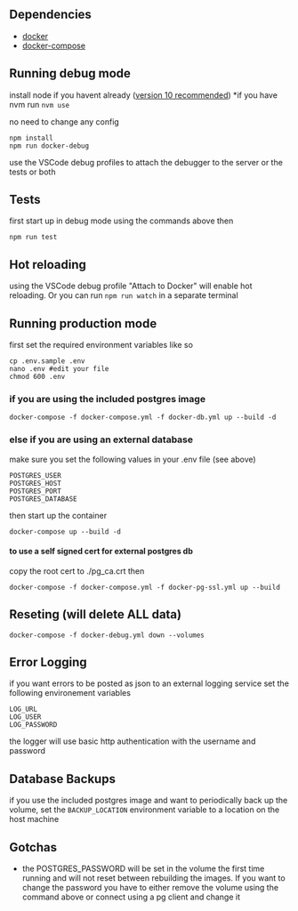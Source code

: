 ## Dependencies

- [docker](https://docs.docker.com/install/)
- [docker-compose](https://docs.docker.com/compose/install/)

## Running debug mode

install node if you havent already ([version 10 recommended](https://nodejs.org/dist/v10.15.1/)) \*if you have nvm run `nvm use`

no need to change any config

```
npm install
npm run docker-debug
```

use the VSCode debug profiles to attach the debugger to the server or the tests or both

## Tests

first start up in debug mode using the commands above then

`npm run test`

## Hot reloading

using the VSCode debug profile "Attach to Docker" will enable hot reloading. Or you can run `npm run watch` in a separate terminal

## Running production mode

first set the required environment variables like so

```
cp .env.sample .env
nano .env #edit your file
chmod 600 .env
```

### if you are using the included postgres image

```
docker-compose -f docker-compose.yml -f docker-db.yml up --build -d
```

### else if you are using an external database

make sure you set the following values in your .env file (see above)

```
POSTGRES_USER
POSTGRES_HOST
POSTGRES_PORT
POSTGRES_DATABASE
```

then start up the container

```
docker-compose up --build -d
```

#### to use a self signed cert for external postgres db

copy the root cert to ./pg_ca.crt then

```
docker-compose -f docker-compose.yml -f docker-pg-ssl.yml up --build
```

## Reseting (will delete ALL data)

`docker-compose -f docker-debug.yml down --volumes`

## Error Logging

if you want errors to be posted as json to an external logging service set the following environement variables

```
LOG_URL
LOG_USER
LOG_PASSWORD
```

the logger will use basic http authentication with the username and password

## Database Backups

if you use the included postgres image and want to periodically back up the volume, set the `BACKUP_LOCATION` environment variable to a location on the host machine

## Gotchas

- the POSTGRES_PASSWORD will be set in the volume the first time running and will not reset between rebuilding the images. If you want to change the password you have to either remove the volume using the command above or connect using a pg client and change it
